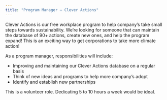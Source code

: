 ```yaml
---
title: "Program Manager – Clever Actions"
---
```

Clever Actions is our free workplace program to help company’s take small steps towards sustainability. We’re looking for someone that can maintain the database of 90+ actions, create new ones, and help the program expand! This is an exciting way to get corporations to take more climate action!

As a program manager, responsibilities will include:

- Improving and maintaining our Clever Actions database on a regular basis
- Think of new ideas and programs to help more company’s adopt
- Identify and establish new partnerships

This is a volunteer role. Dedicating 5 to 10 hours a week would be ideal.
